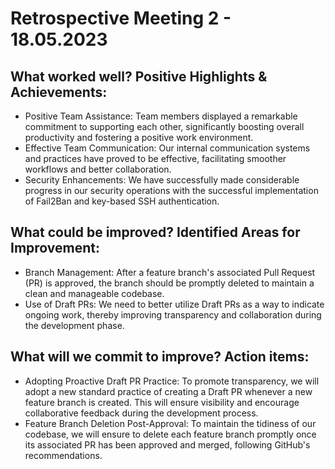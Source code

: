 # Retrospective Meeting 2 - 18.05.2023
## What worked well? Positive Highlights & Achievements:
- Positive Team Assistance: Team members displayed a remarkable commitment to supporting each other, significantly boosting overall productivity and fostering a positive work environment.
- Effective Team Communication: Our internal communication systems and practices have proved to be effective, facilitating smoother workflows and better collaboration.
- Security Enhancements: We have successfully made considerable progress in our security operations with the successful implementation of Fail2Ban and key-based SSH authentication.

## What could be improved? Identified Areas for Improvement:
- Branch Management: After a feature branch's associated Pull Request (PR) is approved, the branch should be promptly deleted to maintain a clean and manageable codebase.
- Use of Draft PRs: We need to better utilize Draft PRs as a way to indicate ongoing work, thereby improving transparency and collaboration during the development phase.

## What will we commit to improve? Action items:
- Adopting Proactive Draft PR Practice: To promote transparency, we will adopt a new standard practice of creating a Draft PR whenever a new feature branch is created. This will ensure visibility and encourage collaborative feedback during the development process.
- Feature Branch Deletion Post-Approval: To maintain the tidiness of our codebase, we will ensure to delete each feature branch promptly once its associated PR has been approved and merged, following GitHub's recommendations.